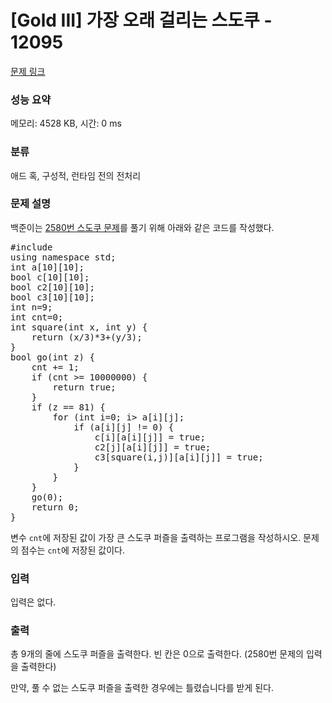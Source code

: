 # [Gold III] 가장 오래 걸리는 스도쿠 - 12095 

[문제 링크](https://www.acmicpc.net/problem/12095) 

### 성능 요약

메모리: 4528 KB, 시간: 0 ms

### 분류

애드 혹, 구성적, 런타임 전의 전처리

### 문제 설명

<p>백준이는 <a href="https://www.acmicpc.net/problem/2580">2580번 스도쿠 문제</a>를 풀기 위해 아래와 같은 코드를 작성했다.</p>

<pre class="brush:c++; toolbar:false;">#include <iostream>
using namespace std;
int a[10][10];
bool c[10][10];
bool c2[10][10];
bool c3[10][10];
int n=9;
int cnt=0;
int square(int x, int y) {
    return (x/3)*3+(y/3);
}
bool go(int z) {
    cnt += 1;
    if (cnt >= 10000000) {
        return true;
    }
    if (z == 81) {
        for (int i=0; i<n; i++) {
            for (int j=0; j<n; j++) {
                cout << a[i][j] << ' ';
            }
            cout << '\n';
        }
        return true;
    }
    int x = z/n;
    int y = z%n;
    if (a[x][y] != 0) {
        return go(z+1);
    } else {
        for (int i=1; i<=9; i++) {
            if (c[x][i] == 0 && c2[y][i] == 0 && c3[square(x,y)][i]==0) {
                c[x][i] = c2[y][i] = c3[square(x,y)][i] = true;
                a[x][y] = i;
                if (go(z+1)) {
                    return true;
                }
                a[x][y] = 0;
                c[x][i] = c2[y][i] = c3[square(x,y)][i] = false;
            }
        }
    }
    return false;
}
int main() {
    for (int i=0; i<n; i++) {
        for (int j=0; j<n; j++) {
            cin >> a[i][j];
            if (a[i][j] != 0) {
                c[i][a[i][j]] = true;
                c2[j][a[i][j]] = true;
                c3[square(i,j)][a[i][j]] = true;
            }
        }
    }
    go(0);
    return 0;
}
</pre>

<p>변수 <code>cnt</code>에 저장된 값이 가장 큰 스도쿠 퍼즐을 출력하는 프로그램을 작성하시오. 문제의 점수는 <code>cnt</code>에 저장된 값이다.</p>

### 입력 

 <p>입력은 없다.</p>

### 출력 

 <p>총 9개의 줄에 스도쿠 퍼즐을 출력한다. 빈 칸은 0으로 출력한다. (2580번 문제의 입력을 출력한다)</p>

<p>만약, 풀 수 없는 스도쿠 퍼즐을 출력한 경우에는 틀렸습니다를 받게 된다.</p>

